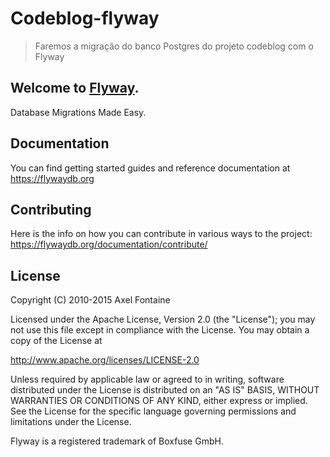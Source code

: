 # Codeblog-flyway

> Faremos a migração do banco Postgres do projeto codeblog com o Flyway


Welcome to [Flyway](https://flywaydb.org).
------------------
Database Migrations Made Easy.


Documentation
-------------
You can find getting started guides and reference documentation at https://flywaydb.org


Contributing
------------
Here is the info on how you can contribute in various ways to the project: https://flywaydb.org/documentation/contribute/


License
-------
Copyright (C) 2010-2015 Axel Fontaine

Licensed under the Apache License, Version 2.0 (the "License");
you may not use this file except in compliance with the License.
You may obtain a copy of the License at

http://www.apache.org/licenses/LICENSE-2.0

Unless required by applicable law or agreed to in writing, software
distributed under the License is distributed on an "AS IS" BASIS,
WITHOUT WARRANTIES OR CONDITIONS OF ANY KIND, either express or implied.
See the License for the specific language governing permissions and
limitations under the License.



Flyway is a registered trademark of Boxfuse GmbH.